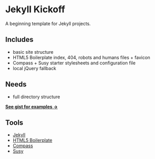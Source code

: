 # Jekyll Kickoff

A beginning template for Jekyll projects.

## Includes

- basic site structure
- HTML5 Boilerplate index, 404, robots and humans files + favicon
- Compass + Susy starter stylesheets and configuration file
- local jQuery fallback

## Needs

- full directory structure

__[See gist for examples →](https://gist.github.com/jenmyers/6692284)__

## Tools

- [Jekyll](http://jekyllrb.com/)
- [HTML5 Boilerplate](http://html5boilerplate.com/)
- [Compass](http://compass-style.org/)
- [Susy](http://susy.oddbird.net/)